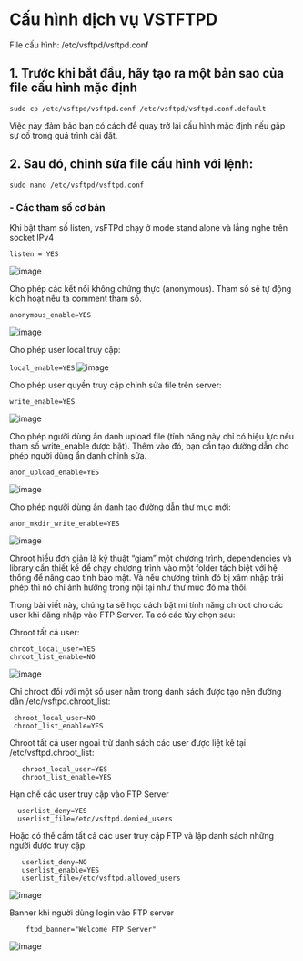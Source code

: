 #  Cấu hình dịch vụ VSTFTPD
File cấu hình: /etc/vsftpd/vsftpd.conf

## 1. Trước khi bắt đầu, hãy tạo ra một bản sao của file cấu hình mặc định

  `sudo cp /etc/vsftpd/vsftpd.conf /etc/vsftpd/vsftpd.conf.default`

Việc này đảm bảo bạn có cách để quay trở lại cấu hình mặc định nếu gặp sự cố trong quá trình cài đặt.

## 2.  Sau đó, chỉnh sửa file cấu hình với lệnh:

`sudo nano /etc/vsftpd/vsftpd.conf`

### - Các tham số cơ bản

Khi bật tham số listen, vsFTPd chạy ở mode stand alone và lắng nghe trên socket IPv4

`listen = YES`

![image](https://user-images.githubusercontent.com/105496635/187616824-ee9c2075-a933-472b-918d-b6cb2139a3e6.png)


Cho phép các kết nối không chứng thực (anonymous). Tham số sẽ tự động kích hoạt nếu ta comment tham số.

`anonymous_enable=YES`


![image](https://user-images.githubusercontent.com/105496635/187614023-87d76e01-cd9a-4706-bceb-77b153181616.png)

Cho phép user local truy cập:

`local_enable=YES`
![image](https://user-images.githubusercontent.com/105496635/187614235-0ea74037-6488-453b-b379-70280a1e8cc1.png)


Cho phép user quyền truy cập chỉnh sửa file trên server:

`write_enable=YES`

![image](https://user-images.githubusercontent.com/105496635/187614312-7e22c7f9-8096-49fa-a3d9-b3365d1c8851.png)


Cho phép người dùng ẩn danh upload file (tính năng này chỉ có hiệu lực nếu tham số write_enable được bật). Thêm vào đó, bạn cần tạo đường dẫn cho phép người dùng ẩn danh chỉnh sửa.

`anon_upload_enable=YES`
 
 ![image](https://user-images.githubusercontent.com/105496635/187614496-6bf582e9-11e8-4fdb-be25-4a2c1f4c8ef4.png)

 

Cho phép người dùng ẩn danh tạo đường dẫn thư mục mới:

`anon_mkdir_write_enable=YES`

![image](https://user-images.githubusercontent.com/105496635/187614614-45f5824c-62fc-49b5-bfb9-9716fad47031.png)


Chroot hiểu đơn giản là kỹ thuật “giam” một chương trình, dependencies và library cần thiết kế để chạy chương trình vào một folder tách biệt với hệ thống để nâng cao tính bảo mật. Và nếu chương trình đó bị xâm nhập trái phép thì nó chỉ ảnh hưởng trong nội tại như thư mục đó mà thôi.

Trong bài viết này, chúng ta sẽ học cách bật mí tính năng chroot cho các user khi đăng nhập vào FTP Server. Ta có các tùy chọn sau:


Chroot tất cả user:


    chroot_local_user=YES
    chroot_list_enable=NO

![image](https://user-images.githubusercontent.com/105496635/187616985-1f314001-a97f-4e87-8dea-3ef8a29d4af1.png)


Chỉ chroot đối với một số user nằm trong danh sách được tạo nên đường dẫn /etc/vsftpd.chroot_list:


     chroot_local_user=NO
     chroot_list_enable=YES

Chroot tất cả user ngoại trừ danh sách các user được liệt kê tại /etc/vsftpd.chroot_list:
 
       chroot_local_user=YES
       chroot_list_enable=YES

Hạn chế các user truy cập vào FTP Server

      userlist_deny=YES
      userlist_file=/etc/vsftpd.denied_users

Hoặc có thể cấm tất cả các user truy cập FTP và lập danh sách những người được truy cập.


       userlist_deny=NO
       userlist_enable=YES
       userlist_file=/etc/vsftpd.allowed_users

![image](https://user-images.githubusercontent.com/105496635/187618737-504e9d9e-a379-4aec-8284-d76891e224ce.png)

Banner khi người dùng login vào FTP server
        
        ftpd_banner="Welcome FTP Server"

![image](https://user-images.githubusercontent.com/105496635/187620717-1884bc70-bbf2-4f8d-9a26-f9b759ba64aa.png)

















